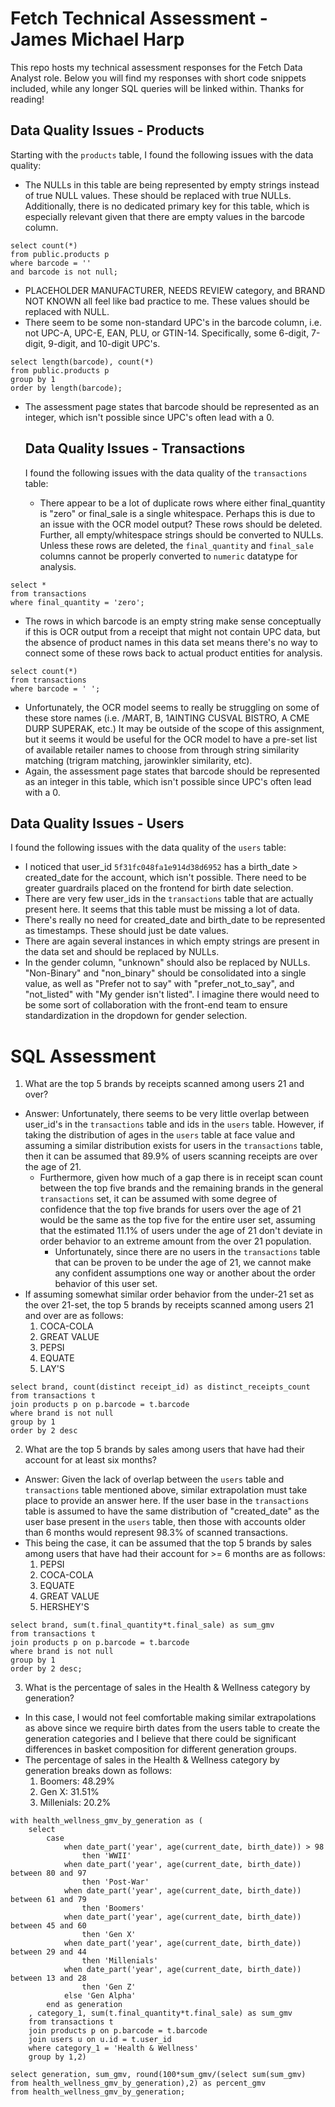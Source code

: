 # Fetch Technical Assessment - James Michael Harp
This repo hosts my technical assessment responses for the Fetch Data Analyst role. Below you will find my responses with short code snippets included, while any longer SQL queries will be linked within. Thanks for reading!

## Data Quality Issues - Products

Starting with the `products` table, I found the following issues with the data quality:
- The NULLs in this table are being represented by empty strings instead of true NULL values. These should be replaced with true NULLs. Additionally, there is no dedicated primary key for this table, which is especially relevant given that there are empty values in the barcode column.
```
select count(*) 
from public.products p
where barcode = ''
and barcode is not null;
```
- PLACEHOLDER MANUFACTURER, NEEDS REVIEW category, and BRAND NOT KNOWN all feel like bad practice to me. These values should be replaced with NULL.
- There seem to be some non-standard UPC's in the barcode column, i.e. not UPC-A, UPC-E, EAN, PLU, or GTIN-14. Specifically, some 6-digit, 7-digit, 9-digit, and 10-digit UPC's.
```
select length(barcode), count(*)
from public.products p
group by 1
order by length(barcode);
```
- The assessment page states that barcode should be represented as an integer, which isn't possible since UPC's often lead with a 0.

  ## Data Quality Issues - Transactions

  I found the following issues with the data quality of the `transactions` table:
  - There appear to be a lot of duplicate rows where either final_quantity is "zero" or final_sale is a single whitespace. Perhaps this is due to an issue with the OCR model output? These rows should be deleted. Further, all empty/whitespace strings should be converted to NULLs. Unless these rows are deleted, the `final_quantity` and `final_sale` columns cannot be properly converted to `numeric` datatype for analysis. 
```
select * 
from transactions
where final_quantity = 'zero';
```
  - The rows in which barcode is an empty string make sense conceptually if this is OCR output from a receipt that might not contain UPC data, but the absence of product names in this data set means there's no way to connect some of these rows back to actual product entities for analysis.
```
select count(*)
from transactions
where barcode = ' ';
```
  - Unfortunately, the OCR model seems to really be struggling on some of these store names (i.e. /MART, B, 1AINTING CUSVAL BISTRO, A CME DURP SUPERAK, etc.) It may be outside of the scope of this assignment, but it seems it would be useful for the OCR model to have a pre-set list of available retailer names to choose from through string similarity matching (trigram matching, jarowinkler similarity, etc).
  - Again, the assessment page states that barcode should be represented as an integer in this table, which isn't possible since UPC's often lead with a 0.

## Data Quality Issues - Users
I found the following issues with the data quality of the `users` table:
- I noticed that user_id `5f31fc048fa1e914d38d6952` has a birth_date > created_date for the account, which isn't possible. There need to be greater guardrails placed on the frontend for birth date selection.
- There are very few user_ids in the `transactions` table that are actually present here. It seems that this table must be missing a lot of data. 
- There's really no need for created_date and birth_date to be represented as timestamps. These should just be date values. 
- There are again several instances in which empty strings are present in the data set and should be replaced by NULLs. 
- In the gender column, "unknown" should also be replaced by NULLs. "Non-Binary" and "non_binary" should be consolidated into a single value, as well as "Prefer not to say" with "prefer_not_to_say", and "not_listed" with "My gender isn't listed". I imagine there would need to be some sort of collaboration with the front-end team to ensure standardization in the dropdown for gender selection.

# SQL Assessment
1. What are the top 5 brands by receipts scanned among users 21 and over?
- Answer: Unfortunately, there seems to be very little overlap between user_id's in the `transactions` table and ids in the `users` table. However, if taking the distribution of ages in the `users` table at face value and assuming a similar distribution exists for users in the `transactions` table, then it can be assumed that 89.9% of users scanning receipts are over the age of 21.
  - Furthermore, given how much of a gap there is in receipt scan count between the top five brands and the remaining brands in the general `transactions` set, it can be assumed with some degree of confidence that the top five brands for users over the age of 21 would be the same as the top five for the entire user set, assuming that the estimated 11.1% of users under the age of 21 don't deviate in order behavior to an extreme amount from the over 21 population. 
    - Unfortunately, since there are no users in the `transactions` table that can be proven to be under the age of 21, we cannot make any confident assumptions one way or another about the order behavior of this user set.
- If assuming somewhat similar order behavior from the under-21 set as the over 21-set, the top 5 brands by receipts scanned among users 21 and over are as follows:
  1. COCA-COLA
  2. GREAT VALUE
  3. PEPSI
  4. EQUATE
  5. LAY'S

```
select brand, count(distinct receipt_id) as distinct_receipts_count
from transactions t
join products p on p.barcode = t.barcode
where brand is not null
group by 1
order by 2 desc
```

2. What are the top 5 brands by sales among users that have had their account for at least six months?
- Answer: Given the lack of overlap between the `users` table and `transactions` table mentioned above, similar extrapolation must take place to provide an answer here. If the user base in the `transactions` table is assumed to have the same distribution of "created_date" as the user base present in the `users` table, then those with accounts older than 6 months would represent 98.3% of scanned transactions.
- This being the case, it can be assumed that the top 5 brands by sales among users that have had their account for >= 6 months are as follows:
  1. PEPSI
  2. COCA-COLA
  3. EQUATE
  4. GREAT VALUE
  5. HERSHEY'S
```
select brand, sum(t.final_quantity*t.final_sale) as sum_gmv
from transactions t
join products p on p.barcode = t.barcode
where brand is not null
group by 1
order by 2 desc;
```

3. What is the percentage of sales in the Health & Wellness category by generation?
- In this case, I would not feel comfortable making similar extrapolations as above since we require birth dates from the users table to create the generation categories and I believe that there could be significant differences in basket composition for different generation groups.
- The percentage of sales in the Health & Wellness category by generation breaks down as follows:
  1. Boomers: 48.29%
  2. Gen X: 31.51%
  3. Millenials: 20.2%
```
with health_wellness_gmv_by_generation as (
	select 
		case
			when date_part('year', age(current_date, birth_date)) > 98
				then 'WWII'
			when date_part('year', age(current_date, birth_date)) between 80 and 97
				then 'Post-War'		
			when date_part('year', age(current_date, birth_date)) between 61 and 79
				then 'Boomers'
			when date_part('year', age(current_date, birth_date)) between 45 and 60
				then 'Gen X'
			when date_part('year', age(current_date, birth_date)) between 29 and 44
				then 'Millenials'
			when date_part('year', age(current_date, birth_date)) between 13 and 28
				then 'Gen Z'
			else 'Gen Alpha'
		end as generation
	, category_1, sum(t.final_quantity*t.final_sale) as sum_gmv
	from transactions t
	join products p on p.barcode = t.barcode
	join users u on u.id = t.user_id
	where category_1 = 'Health & Wellness'
	group by 1,2)
	
select generation, sum_gmv, round(100*sum_gmv/(select sum(sum_gmv) from health_wellness_gmv_by_generation),2) as percent_gmv
from health_wellness_gmv_by_generation;     
```

